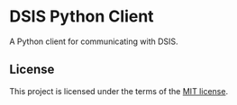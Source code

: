 # DSIS Python Client

A Python client for communicating with DSIS.

## License

This project is licensed under the terms of the [MIT license](LICENSE).
